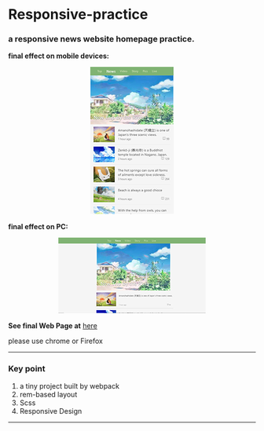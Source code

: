 # Responsive-practice

### a responsive news website homepage practice.

 __final effect on mobile devices:__

<p align="center">
  <img src="https://github.com/liva92/responsive-demo-use-of-rem/blob/master/images/mobileWeb.png"  alt="homepage screenshot" border="0">
</p>

__final effect on PC:__

<p align="center">
  <img src="https://github.com/liva92/responsive-demo-use-of-rem/blob/master/images/pcWeb.png"   alt="homepage screenshot" border="0">
</p>

__See final Web Page at__ [here](https://liva.github.io/responsive-demo-use-of-rem/index)
<p>please use chrome or Firefox</P>

---
### Key point

1.  a tiny project built by webpack
2.  rem-based layout
3.  Scss
4.  Responsive Design
---

